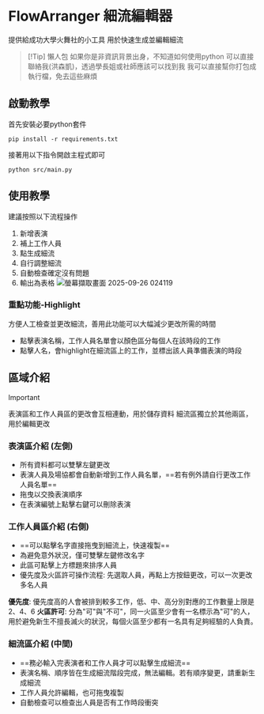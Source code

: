 # FlowArranger 細流編輯器
提供給成功大學火舞社的小工具
用於快速生成並編輯細流

>[!Tip] 懶人包
>如果你是非資訊背景出身，不知道如何使用python
>可以直接聯絡我(洪森凱)，透過學長姐或社師應該可以找到我
>我可以直接幫你打包成執行檔，免去這些麻煩

## 啟動教學
首先安裝必要python套件
```
pip install -r requirements.txt
```
接著用以下指令開啟主程式即可
```
python src/main.py
```

## 使用教學
建議按照以下流程操作
1. 新增表演
2. 補上工作人員
3. 點生成細流
4. 自行調整細流
5. 自動檢查確定沒有問題
6. 輸出為表格
![螢幕擷取畫面 2025-09-26 024119](https://hackmd.io/_uploads/rkq_R-X3xl.jpg)


### 重點功能-Highlight
方便人工檢查並更改細流，善用此功能可以大幅減少更改所需的時間
* 點擊表演名稱，工作人員名單會以顏色區分每個人在該時段的工作
* 點擊人名，會highlight在細流區上的工作，並標出該人員準備表演的時段

## 區域介紹
>[!Important]
>表演區和工作人員區的更改會互相連動，用於儲存資料
>細流區獨立於其他兩區，用於編輯更改

### 表演區介紹 (左側)
* 所有資料都可以雙擊左鍵更改
* 表演人員及場協都會自動新增到工作人員名單，==若有例外請自行更改工作人員名單==
* 拖曳以交換表演順序
* 在表演編號上點擊右鍵可以刪除表演

### 工作人員區介紹 (右側)
* ==可以點擊名字直接拖曳到細流上，快速複製==
* 為避免意外狀況，僅可雙擊左鍵修改名字
* 此區可點擊上方標題來排序人員
* 優先度及火區許可操作流程: 先選取人員，再點上方按鈕更改，可以一次更改多名人員

**優先度**: 優先度高的人會被排到較多工作，低、中、高分別對應的工作數量上限是2、4、6
**火區許可**: 分為"可"與"不可"，同一火區至少會有一名標示為"可"的人，用於避免新生不擅長滅火的狀況，每個火區至少都有一名具有足夠經驗的人負責。

### 細流區介紹 (中間)
* ==務必輸入完表演者和工作人員才可以點擊生成細流==
* 表演名稱、順序皆在生成細流階段完成，無法編輯。若有順序變更，請重新生成細流
* 工作人員允許編輯，也可拖曳複製
* 自動檢查可以檢查出人員是否有工作時段衝突